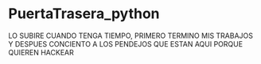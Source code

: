 # PuertaTrasera_python

LO SUBIRE CUANDO TENGA TIEMPO, PRIMERO TERMINO MIS TRABAJOS Y DESPUES CONCIENTO A LOS PENDEJOS QUE ESTAN AQUI PORQUE QUIEREN HACKEAR
